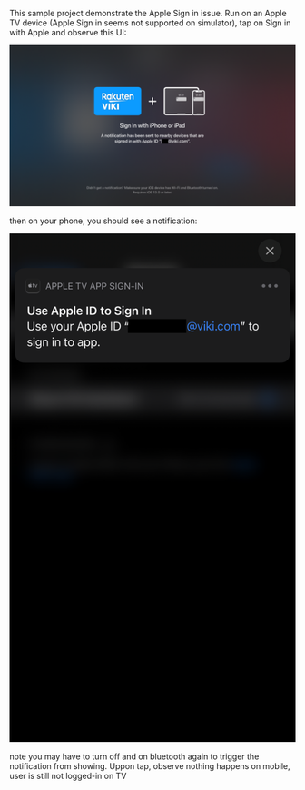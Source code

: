 This sample project demonstrate the Apple Sign in issue. Run on an Apple TV device (Apple Sign in seems not supported on simulator), tap on Sign in with Apple and observe this UI:

![tv](tv.png)

then on your phone, you should see a notification:

![ios](ios.PNG)

note you may have to turn off and on bluetooth again to trigger the notification from showing. Uppon tap, observe nothing happens on mobile, user is still not logged-in on TV
